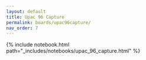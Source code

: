 ```yaml
---
layout: default
title: Upac 96 Capture
permalink: boards/upac96capture/
nav_order: 7
---
```

{% include notebook.html path="_includes/notebooks/upac_96_capture.html" %}